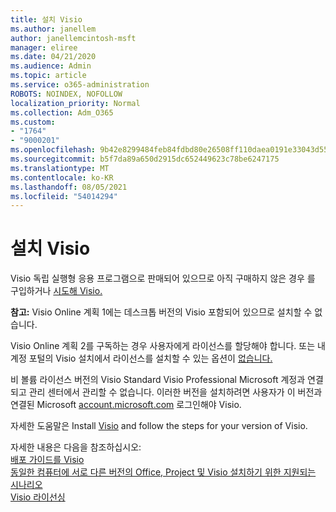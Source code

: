 ```yaml
---
title: 설치 Visio
ms.author: janellem
author: janellemcintosh-msft
manager: eliree
ms.date: 04/21/2020
ms.audience: Admin
ms.topic: article
ms.service: o365-administration
ROBOTS: NOINDEX, NOFOLLOW
localization_priority: Normal
ms.collection: Adm_O365
ms.custom:
- "1764"
- "9000201"
ms.openlocfilehash: 9b42e8299484feb84fdbd80e26508ff110daea0191e33043d55ac9880f12919d
ms.sourcegitcommit: b5f7da89a650d2915dc652449623c78be6247175
ms.translationtype: MT
ms.contentlocale: ko-KR
ms.lasthandoff: 08/05/2021
ms.locfileid: "54014294"
---
```

# <a name="install-visio"></a>설치 Visio

Visio 독립 실행형 응용 프로그램으로 판매되어 있으므로 아직 구매하지 않은 경우 를 구입하거나 [시도해 Visio.](https://products.office.com/visio) 

**참고:** Visio Online 계획 1에는 데스크톱 버전의 Visio 포함되어 있으므로 설치할 수 없습니다.

Visio Online 계획 2를 구독하는 경우 사용자에게 [](https://docs.microsoft.com/microsoft-365/admin/add-users/add-users) 라이선스를 할당해야 합니다. 또는 내 계정 포털의 Visio 설치에서 라이선스를 설치할 수 있는 옵션이 [없습니다.](https://portal.office.com/account#installs)  

비 볼륨 라이선스 버전의 Visio Standard Visio Professional Microsoft 계정과 연결되고 관리 센터에서 관리할 수 없습니다. 이러한 버전을 설치하려면 사용자가 이 버전과 연결된 Microsoft [account.microsoft.com](https://account.microsoft.com) 로그인해야 Visio.

자세한 도움말은 Install [Visio](https://support.office.com/article/f98f21e3-aa02-4827-9167-ddab5b025710?wt.mc_id=OfficeAdm_ClientDIA_Alchemy1764) and follow the steps for your version of Visio.

자세한 내용은 다음을 참조하십시오:<br>
[배포 가이드를 Visio](https://docs.microsoft.com/deployoffice/deployment-guide-for-visio)<br>
[동일한 컴퓨터에 서로 다른 버전의 Office, Project 및 Visio 설치하기 위한 지원되는 시나리오](https://docs.microsoft.com/deployoffice/install-different-office-visio-and-project-versions-on-the-same-computer)<br>
[Visio 라이선싱](https://products.office.com/visio/microsoft-visio-volume-licensing-visio-for-multiple-users)